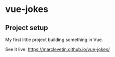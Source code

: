 # vue-jokes

## Project setup
My first little project building something in Vue.

See it live: https://marclevetin.github.io/vue-jokes/
